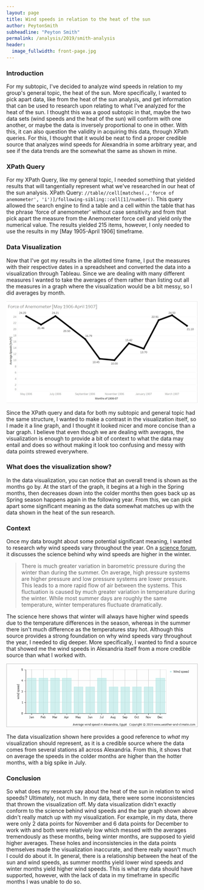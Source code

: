 ```yaml
---
layout: page
title: Wind speeds in relation to the heat of the sun
author: PeytonSmith
subheadline: "Peyton Smith"
permalink: /analysis/2019/smith-analysis
header:
  image_fullwidth: front-page.jpg
---
```

### Introduction

For my subtopic, I've decided to analyze wind speeds in relation to my group's general topic, the heat of the sun. More specifically, I wanted to pick apart data, like from the heat of the sun analysis, and get information that can be used to research upon relating to what I've analyzed for the heat of the sun. I thought this was a good subtopic in that, maybe the two data sets (wind speeds and the heat of the sun) will conform with one another, or maybe the data is inversely proportional to one in other. With this, it can also question the validity in acquiring this data, through XPath queries. For this, I thought that it would be neat to find a proper credible source that analyzes wind speeds for Alexandria in some arbitrary year, and see if the data trends are the somewhat the same as shown in mine. 

### XPath Query

For my XPath Query, like my general topic, I needed something that yielded results that will tangentially represent what we've researched in our heat of the sun analysis. XPath Query: `//table//cell[matches(.,'force of anemometer', 'i')]/following-sibling::cell[1]/number()`. This query allowed the search engine to find a table and a cell within the table that has the phrase 'force of anemometer' without case sensitivity and from that pick apart the measure from the Anemometer force cell and yield only the numerical value. The results yielded 215 items, however, I only needed to use the results in my [May 1905-April 1906] timeframe.

### Data Visualization

Now that I've got my results in the allotted time frame, I put the measures with their respective dates in a spreadsheet and converted the data into a visualization through Tableau. Since we are dealing with many different measures I wanted to take the averages of them rather than listing out all the measures in a graph where the visualization would be a bit messy, so I did averages by month. 

![data visualization](datavisualization.jpg "Line Graph of Averages per month for the Force of Anemometer")

Since the XPath query and data for both my subtopic and general topic had the same structure, I wanted to make a contrast in the visualization itself, so I made it a line graph, and I thought it looked nicer and more concise than a bar graph. I believe that even though we are dealing with averages, the visualization is enough to provide a bit of context to what the data may entail and does so without making it look too confusing and messy with data points strewed everywhere.

### What does the visualization show?

In the data visualization, you can notice that an overall trend is shown as the months go by. At the start of the graph, it begins at a high in the Spring months, then decreases down into the colder months then goes back up as Spring season happens again in the following year. From this, we can pick apart some significant meaning as the data somewhat matches up with the data shown in the heat of the sun research.

### Context

Once my data brought about some potential significant meaning, I wanted to research *why* wind speeds vary throughout the year. On a [science forum](https://www.scienceforums.net/topic/69195-higher-wind-speed-in-winter/), it discusses the science behind why wind speeds are higher in the winter.

> There is much greater variation in barometric pressure during the winter than during the summer. On average, high pressure systems are higher pressure and low pressure systems are lower pressure. This leads to a more rapid flow of air between the systems. This fluctuation is caused by much greater variation in temperature during the winter. While most summer days are roughly the same temperature, winter temperatures fluctuate dramatically.

The science here shows that winter will always have higher wind speeds due to the temperature differences in the season, whereas in the summer there isn't much difference as the temperatures stay hot. Although this source provides a strong foundation on why wind speeds vary throughout the year, I needed to dig deeper. More specifically, I wanted to find a source that showed me the wind speeds in Alexandria itself from a more credible source than what I worked with.

![Avg. Wind Speed Alexandria](average-wind-speed-egypt-alexandria.png "Bar Graph of the Average Wind Speeds by month in Alexandria")

The data visualization shown here provides a good reference to *what* my visualization should represent, as it is a credible source where the data comes from several stations all across Alexandria. From this, it shows that on average the speeds in the colder months are higher than the hotter months, with a big spike in July. 

### Conclusion

So what does my research say about the heat of the sun in relation to wind speeds? Ultimately, not much. In my data, there were some inconsistencies that thrown the visualization off. My data visualization didn't exactly conform to the science behind wind speeds and the bar graph shown above didn't really match up with my visualization. For example, in my data, there were only 2 data points for November and 6 data points for December to work with and both were relatively low which messed with the averages tremendously as these months, being winter months, are supposed to yield higher averages. These holes and inconsistencies in the data points themselves made the visualization inaccurate, and there really wasn't much I could do about it. In general, there is a relationship between the heat of the sun and wind speeds, as summer months yield lower wind speeds and winter months yield higher wind speeds. This is what my data should have supported, however, with the lack of data in my timeframe in specific months I was unable to do so.